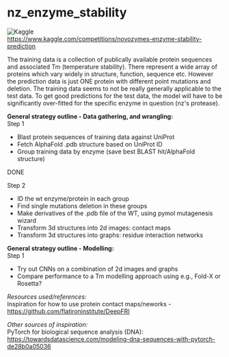 # nz_enzyme_stability
![Kaggle](https://img.shields.io/badge/Kaggle-035a7d?style=for-the-badge&logo=kaggle&logoColor=white)  
https://www.kaggle.com/competitions/novozymes-enzyme-stability-prediction  

The training data is a collection of publically available protein sequences and associated Tm (temperature stability). There represent a wide array of proteins
which vary widely in structure, function, sequence etc. However the prediction data is just ONE protein with different point mutations and deletion.
The training data seems to not be really generally applicable to the test data. To get good predictions for the test data, the model will have to be significantly over-fitted for the specific enzyme in question (nz's protease).

**General strategy outline - Data gathering, and wrangling:**  
Step 1
 - Blast protein sequences of training data against UniProt
 - Fetch AlphaFold .pdb structure based on UniProt ID
 - Group training data by enzyme (save best BLAST hit/AlphaFold structure)
 
DONE

Step 2  
 - ID the wt enzyme/protein in each group
 - Find single mutations deletion in these groups
 - Make derivatives of the .pdb file of the WT, using pymol mutagenesis wizard
 - Transform 3d structures into 2d images: contact maps
 - Transform 3d structures into graphs: residue interaction networks

**General strategy outline - Modelling:**  
 Step 1  
  - Try out CNNs on a combination of 2d images and graphs
  - Compare performance to a Tm modelling approach using e.g., Fold-X or Rosetta?
 
*Resources used/references:*    
Inspiration for how to use protein contact maps/neworks - https://github.com/flatironinstitute/DeepFRI

*Other sources of inspiration:*  
PyTorch for biological sequence analysis (DNA): https://towardsdatascience.com/modeling-dna-sequences-with-pytorch-de28b0a05036

